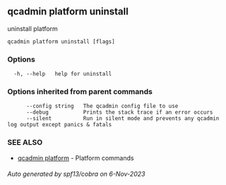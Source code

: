 ## qcadmin platform uninstall

uninstall platform

```
qcadmin platform uninstall [flags]
```

### Options

```
  -h, --help   help for uninstall
```

### Options inherited from parent commands

```
      --config string   The qcadmin config file to use
      --debug           Prints the stack trace if an error occurs
      --silent          Run in silent mode and prevents any qcadmin log output except panics & fatals
```

### SEE ALSO

* [qcadmin platform](qcadmin_platform.md)	 - Platform commands

###### Auto generated by spf13/cobra on 6-Nov-2023
